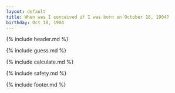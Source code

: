 ```yaml
---
layout: default
title: When was I conceived if I was born on October 18, 1904?
birthday: Oct 18, 1904
---
```


{% include header.md %}

{% include guess.md %}

{% include calculate.md %}

{% include safety.md %}

{% include footer.md %}



